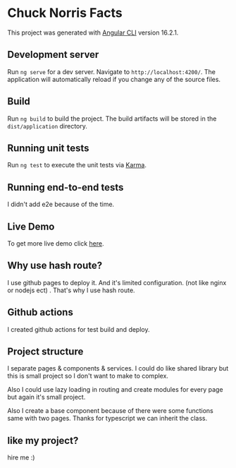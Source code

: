 # Chuck Norris Facts

This project was generated with [Angular CLI](https://github.com/angular/angular-cli) version 16.2.1.

## Development server

Run `ng serve` for a dev server. Navigate to `http://localhost:4200/`. The application will automatically reload if you change any of the source files.

## Build

Run `ng build` to build the project. The build artifacts will be stored in the `dist/application` directory.

## Running unit tests

Run `ng test` to execute the unit tests via [Karma](https://karma-runner.github.io).

## Running end-to-end tests

I didn't add e2e because of the time.

## Live Demo

To get more live demo click [here](https://sefasaid.github.io/chuck-norris/#/home).

## Why use hash route?

I use github pages to deploy it. And it's limited configuration. (not like nginx or nodejs ect) . That's why I use hash route.

## Github actions

I created github actions for test build and deploy.

## Project structure

I separate pages & components & services. I could do like shared library but this is small project so I don't want to make to complex.

Also I could use lazy loading in routing and create modules for every page but again it's small project.

Also I create a base component because of there were some functions same with two pages. Thanks for typescript we can inherit the class.

## like my project?

hire me :)